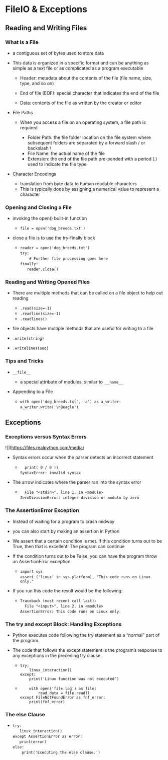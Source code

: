 # FileIO & Exceptions

## Reading and Writing Files


### What Is a File

* a contiguous set of bytes used to store data
* This data is organized in a specific format and can be anything as simple as a text file or as complicated as a program executable
  * Header: metadata about the contents of the file (file name, size, type, and so on)

  * End of file (EOF): special character that indicates the end of the file

  * Data: contents of the file as written by the creator or editor


* File Paths
  * When you access a file on an operating system, a file path is required

    * Folder Path: the file folder location on the file system where subsequent folders are separated by a forward slash / or backslash \
    * File Name: the actual name of the file
    * Extension: the end of the file path pre-pended with a period (.) used to indicate the file type

  


* Character Encodings

  * translation from byte data to human readable characters
  * This is typically done by assigning a numerical value to represent a character


### Opening and Closing a File

* invoking the open() built-in function
  * `file = open('dog_breeds.txt')`

*  close a file is to use the try-finally block
   *  `reader = open('dog_breeds.txt')`</br>
`try:`</br>
`    # Further file processing goes here`</br>
`finally:`</br>
`   reader.close()`



### Reading and Writing Opened Files
* There are multiple methods that can be called on a file object to help out reading
  * `.read(size=-1)`</br>
  * `.readline(size=-1)	`</br>
  * `.readlines()`

*  file objects have multiple methods that are useful for writing to a file
  * `.write(string)`</br>
  * `.writelines(seq)`</br>

###   Tips and Tricks

* `__file__`
  * a special attribute of modules, similar to` __name__`

* Appending to a File
  *  `with open('dog_breeds.txt', 'a') as a_writer:`</br>
    `a_writer.write('\nBeagle')`


## Exceptions

### Exceptions versus Syntax Errors

![](https://files.realpython.com/media/

* Syntax errors occur when the parser detects an incorrect statement
  * `  print( 0 / 0 ))`</br>
 `SyntaxError: invalid syntax`

* The arrow indicates where the parser ran into the syntax error
  *  `  File "<stdin>", line 1, in <module>`</br>
`ZeroDivisionError: integer division or modulo by zero`

### The AssertionError Exception

* Instead of waiting for a program to crash midway
*  you can also start by making an assertion in Python
* We assert that a certain condition is met. If this condition turns out to be True, then that is excellent! The program can continue
* If the condition turns out to be False, you can have the program throw an AssertionError exception.

  * `import sys`</br>
  `assert ('linux' in sys.platform), "This code runs on Linux only."`
* If you run this code  the result would be the following:
  * `Traceback (most recent call last):`</br>
`  File "<input>", line 2, in <module>`</br>
`AssertionError: This code runs on Linux only.`

### The try and except Block: Handling Exceptions

* Python executes code following the try statement as a “normal” part of the program.
* The code that follows the except statement is the program’s response to any exceptions in the preceding try clause.

  * `try:`</br>
`    linux_interaction()`</br>
`except:`</br>
`    print('Linux function was not executed')`</br>

  * `    with open('file.log') as file:`</br>
`        read_data = file.read()`</br>
`except FileNotFoundError as fnf_error:`</br>
`    print(fnf_error)`</br>
  

### The else Clause

*  `try:`</br>
 `   linux_interaction()`</br>
`except AssertionError as error:`</br>
 `   print(error)`</br>
`else:`</br>
`    print('Executing the else clause.')`